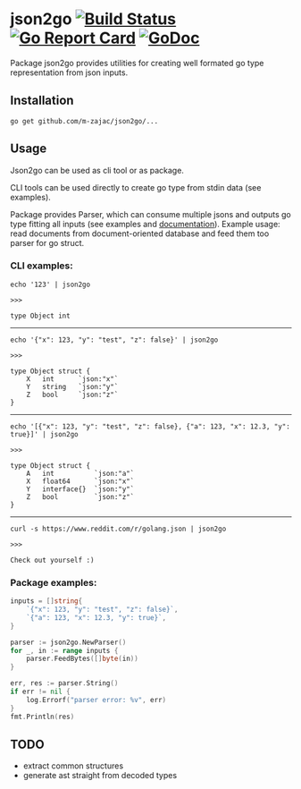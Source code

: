# json2go [![Build Status](https://travis-ci.org/m-zajac/json2go.svg?branch=master)](https://travis-ci.org/m-zajac/json2go) [![Go Report Card](https://goreportcard.com/badge/github.com/m-zajac/json2go)](https://goreportcard.com/report/github.com/m-zajac/json2go) [![GoDoc](https://godoc.org/github.com/m-zajac/json2go?status.svg)](http://godoc.org/github.com/m-zajac/json2go)

Package json2go provides utilities for creating well formated go type representation from json inputs.

## Installation

    go get github.com/m-zajac/json2go/...

## Usage

Json2go can be used as cli tool or as package.

CLI tools can be used directly to create go type from stdin data (see examples).

Package provides Parser, which can consume multiple jsons and outputs go type fitting all inputs (see examples and [documentation](https://godoc.org/github.com/m-zajac/json2go)). Example usage: read documents from document-oriented database and feed them too parser for go struct.

### CLI examples:

    echo '123' | json2go

    >>>

    type Object int

---

    echo '{"x": 123, "y": "test", "z": false}' | json2go

    >>>

    type Object struct {
    	X	int      `json:"x"`
    	Y	string   `json:"y"`
    	Z	bool     `json:"z"`
    }

---

    echo '[{"x": 123, "y": "test", "z": false}, {"a": 123, "x": 12.3, "y": true}]' | json2go

    >>>

    type Object struct {
    	A	int          `json:"a"`
    	X	float64      `json:"x"`
    	Y	interface{}  `json:"y"`
    	Z	bool         `json:"z"`
    }

---

    curl -s https://www.reddit.com/r/golang.json | json2go

    >>>

    Check out yourself :)

### Package examples:

```go
inputs = []string{
	`{"x": 123, "y": "test", "z": false}`,
	`{"a": 123, "x": 12.3, "y": true}`,
}

parser := json2go.NewParser()
for _, in := range inputs {
	parser.FeedBytes([]byte(in))
}

err, res := parser.String()
if err != nil {
	log.Errorf("parser error: %v", err)
}
fmt.Println(res)
```


## TODO

- extract common structures
- generate ast straight from decoded types
